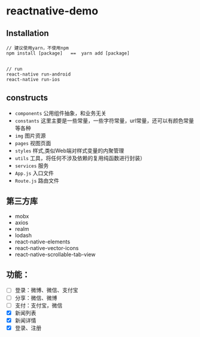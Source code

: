 # reactnative-demo



## Installation
```
// 建议使用yarn，不使用npm
npm install [package]   ==	yarn add [package]


// run 
react-native run-android
react-native run-ios
```


## constructs
- `components` 公用组件抽象，和业务无关
- `constants` 这里主要是一些常量，一些字符常量，url常量，还可以有颜色常量等各种
- `img` 图片资源
- `pages` 视图页面
- `styles` 样式,类似Web端对样式变量的内聚管理
- `utils` 工具，将任何不涉及依赖的复用纯函数进行封装）
- `services` 服务
- `App.js` 入口文件
- `Route.js` 路由文件

## 第三方库
- mobx
- axios
- realm
- lodash
- react-native-elements
- react-native-vector-icons
- react-native-scrollable-tab-view

## 功能：
- [ ] 登录：微博、微信、支付宝 
- [ ] 分享：微信、微博
- [ ] 支付：支付宝，微信
- [x] 新闻列表 
- [x] 新闻详情  
- [x] 登录、注册 
